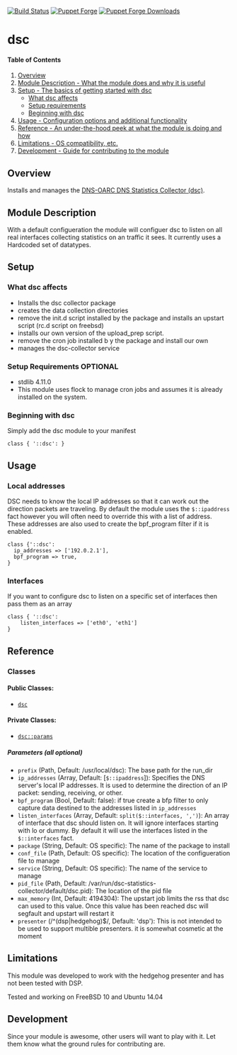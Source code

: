 [![Build Status](https://travis-ci.org/icann-dns/puppet-dsc.svg?branch=master)](https://travis-ci.org/icann-dns/puppet-dsc)
[![Puppet Forge](https://img.shields.io/puppetforge/v/icann/dsc.svg?maxAge=2592000)](https://forge.puppet.com/icann/dsc)
[![Puppet Forge Downloads](https://img.shields.io/puppetforge/dt/icann/dsc.svg?maxAge=2592000)](https://forge.puppet.com/icann/dsc)
# dsc

#### Table of Contents

1. [Overview](#overview)
2. [Module Description - What the module does and why it is useful](#module-description)
3. [Setup - The basics of getting started with dsc](#setup)
    * [What dsc affects](#what-dsc-affects)
    * [Setup requirements](#setup-requirements)
    * [Beginning with dsc](#beginning-with-dsc)
4. [Usage - Configuration options and additional functionality](#usage)
5. [Reference - An under-the-hood peek at what the module is doing and how](#reference)
5. [Limitations - OS compatibility, etc.](#limitations)
6. [Development - Guide for contributing to the module](#development)

## Overview

Installs and manages the [DNS-OARC DNS Statistics Collector (dsc)](https://github.com/DNS-OARC/dsc).

## Module Description

With a default configueration the module will configuer dsc to listen on all real interfaces collecting statistics on an traffic it sees.  It currently uses a Hardcoded set of datatypes.

## Setup

### What dsc affects

 * Installs the dsc collector package
 * creates the data collection directories
 * remove the init.d script installed by the package and installs an upstart script (rc.d script on freebsd)
 * installs our own version of the upload\_prep script.  
 * remove the cron job installed b y the package and install our own
 * manages the dsc-collector service

### Setup Requirements **OPTIONAL**
 
 * stdlib 4.11.0
 * This module uses flock to manage cron jobs and assumes it is already installed on the system.

### Beginning with dsc

Simply add the dsc module to your manifest

```puppet
class { '::dsc': }
```

## Usage

### Local addresses

DSC needs to know the local IP addresses so that it can work out the direction packets are traveling.  By default the module uses the `$::ipaddress` fact however you will often need to override this with a list of address.  These addresses are also used to create the bpf_program filter if it is enabled.

```puppet
class {'::dsc': 
  ip_addresses => ['192.0.2.1'],
  bpf_program => true,
}
```

### Interfaces

If you want to configure dsc to listen on a specific set of interfaces then pass them as an array

```puppet 
class { '::dsc': 
    listen_interfaces => ['eth0', 'eth1']
}
```

## Reference

### Classes

#### Public Classes:
 
 * [`dsc`](#class-dsc)

#### Private Classes:
 
 * [`dsc::params`](#class-dscparams)

##### Parameters (all optional)

  * `prefix` (Path, Default: /usr/local/dsc): The base path for the run_dir
  * `ip_addresses` (Array, Default: [`$::ipaddress`]): Specifies the DNS server's local IP addresses.  It is used to determine the direction of an IP packet: sending, receiving, or other.
  * `bpf_program` (Bool, Default: false): if true create a bfp filter to only capture data destined to the addresses listed in `ip_addresses`
  * `listen_interfaces` (Array, Default: `split($::interfaces, ',')`): An array of interface that dsc should listen on.  It will ignore interfaces starting with lo or dummy.  By default it will use the interfaces listed in the `$::interfaces` fact.
  * `package` (String, Default: OS specific): The name of the package to install
  * `conf_file` (Path, Default: OS specific): The location of the configueration file to manage
  * `service` (String, Default: OS specific): The name of the service to manage
  * `pid_file` (Path, Default: /var/run/dsc-statistics-collector/default/dsc.pid): The location of the pid file
  * `max_memory` (Int, Default: 4194304): The upstart job limits the rss that dsc can used to this value.  Once this value has been reached dsc will segfault and upstart will restart it
  * `presenter` (/^(dsp|hedgehog)$/, Default: 'dsp'): This is not intended to be used to support multible presenters.  it is somewhat cosmetic at the moment

## Limitations

This module was developed to work with the hedgehog presenter and has not been tested with DSP.

Tested and working on FreeBSD 10 and Ubuntu 14.04

## Development

Since your module is awesome, other users will want to play with it. Let them
know what the ground rules for contributing are.

